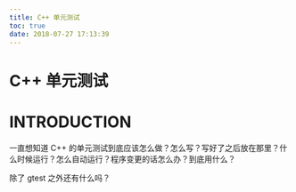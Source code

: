 ```yaml
---
title: C++ 单元测试
toc: true
date: 2018-07-27 17:13:39
---
```

# C++ 单元测试

# INTRODUCTION

一直想知道 C++ 的单元测试到底应该怎么做？怎么写？写好了之后放在那里？什么时候运行？怎么自动运行？程序变更的话怎么办？到底用什么？

除了 gtest 之外还有什么吗？
